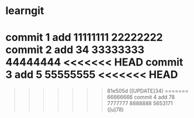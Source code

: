 # learngit
commit 1  add 
11111111
22222222
commit 2 add 34
33333333
44444444
<<<<<<< HEAD
commit 3 add 5
55555555
<<<<<<< HEAD
=======
>>>>>>> 81e505d ([UPDATE]34)
=======
66666666
commit 4 add 78
7777777
8888888
>>>>>>> 5653171 ([u]78)
